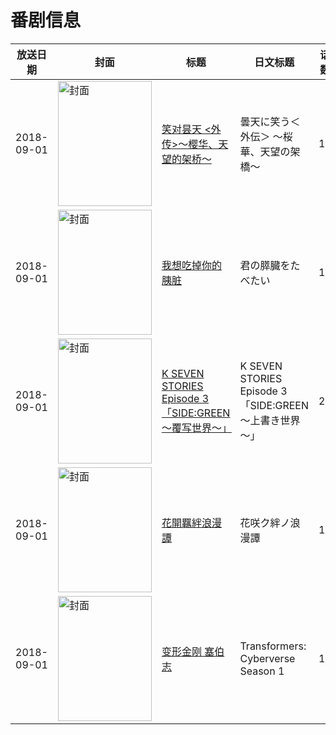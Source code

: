 # 番剧信息

|放送日期|封面|标题|日文标题|话数|评分|评分人数|
|---|---|---|---|---|---|---|
|2018-09-01|<img src="//lain.bgm.tv/pic/cover/c/48/80/218215_C38wF.jpg" alt="封面" style="width:150px;height:200px;object-fit:cover;">|[笑对昙天 <外传>～樱华、天望的架桥～](https://bangumi.tv/subject/218215)|曇天に笑う＜外伝＞ ～桜華、天望の架橋～|1|6.1|27人评分|
|2018-09-01|<img src="//lain.bgm.tv/pic/cover/c/23/17/221736_hm0HO.jpg" alt="封面" style="width:150px;height:200px;object-fit:cover;">|[我想吃掉你的胰脏](https://bangumi.tv/subject/221736)|君の膵臓をたべたい|1|6.9|6929人评分|
|2018-09-01|<img src="//lain.bgm.tv/pic/cover/c/6d/84/251986_7qKd2.jpg" alt="封面" style="width:150px;height:200px;object-fit:cover;">|[K SEVEN STORIES Episode 3「SIDE:GREEN ～覆写世界～」](https://bangumi.tv/subject/251986)|K SEVEN STORIES Episode 3「SIDE:GREEN ～上書き世界～」|2|6.4|294人评分|
|2018-09-01|<img src="//lain.bgm.tv/pic/cover/c/3d/7b/259920_PHXDU.jpg" alt="封面" style="width:150px;height:200px;object-fit:cover;">|[花開羈絆浪漫譚](https://bangumi.tv/subject/259920)|花咲ク絆ノ浪漫譚|1|暂无评分|少于10人评分|
|2018-09-01|<img src="//lain.bgm.tv/pic/cover/c/dd/21/274653_ZlF1q.jpg" alt="封面" style="width:150px;height:200px;object-fit:cover;">|[变形金刚 塞伯志](https://bangumi.tv/subject/274653)|Transformers: Cyberverse Season 1|18|暂无评分|少于10人评分|
